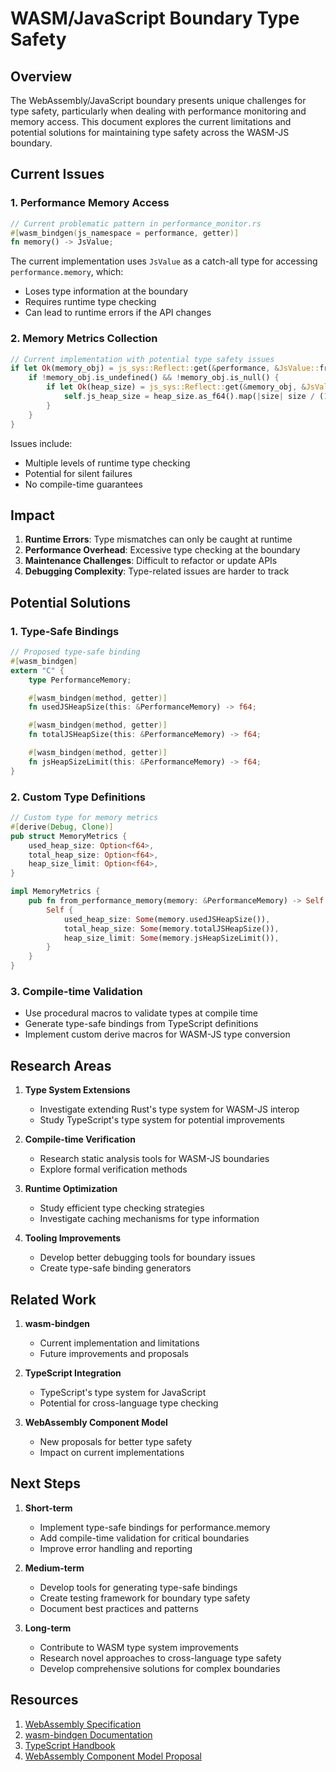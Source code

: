 # WASM/JavaScript Boundary Type Safety

## Overview

The WebAssembly/JavaScript boundary presents unique challenges for type safety, particularly when dealing with performance monitoring and memory access. This document explores the current limitations and potential solutions for maintaining type safety across the WASM-JS boundary.

## Current Issues

### 1. Performance Memory Access

```rust
// Current problematic pattern in performance_monitor.rs
#[wasm_bindgen(js_namespace = performance, getter)]
fn memory() -> JsValue;
```

The current implementation uses `JsValue` as a catch-all type for accessing `performance.memory`, which:

- Loses type information at the boundary
- Requires runtime type checking
- Can lead to runtime errors if the API changes

### 2. Memory Metrics Collection

```rust
// Current implementation with potential type safety issues
if let Ok(memory_obj) = js_sys::Reflect::get(&performance, &JsValue::from_str("memory")) {
    if !memory_obj.is_undefined() && !memory_obj.is_null() {
        if let Ok(heap_size) = js_sys::Reflect::get(&memory_obj, &JsValue::from_str("usedJSHeapSize")) {
            self.js_heap_size = heap_size.as_f64().map(|size| size / (1024.0 * 1024.0));
        }
    }
}
```

Issues include:

- Multiple levels of runtime type checking
- Potential for silent failures
- No compile-time guarantees

## Impact

1. **Runtime Errors**: Type mismatches can only be caught at runtime
2. **Performance Overhead**: Excessive type checking at the boundary
3. **Maintenance Challenges**: Difficult to refactor or update APIs
4. **Debugging Complexity**: Type-related issues are harder to track

## Potential Solutions

### 1. Type-Safe Bindings

```rust
// Proposed type-safe binding
#[wasm_bindgen]
extern "C" {
    type PerformanceMemory;

    #[wasm_bindgen(method, getter)]
    fn usedJSHeapSize(this: &PerformanceMemory) -> f64;

    #[wasm_bindgen(method, getter)]
    fn totalJSHeapSize(this: &PerformanceMemory) -> f64;

    #[wasm_bindgen(method, getter)]
    fn jsHeapSizeLimit(this: &PerformanceMemory) -> f64;
}
```

### 2. Custom Type Definitions

```rust
// Custom type for memory metrics
#[derive(Debug, Clone)]
pub struct MemoryMetrics {
    used_heap_size: Option<f64>,
    total_heap_size: Option<f64>,
    heap_size_limit: Option<f64>,
}

impl MemoryMetrics {
    pub fn from_performance_memory(memory: &PerformanceMemory) -> Self {
        Self {
            used_heap_size: Some(memory.usedJSHeapSize()),
            total_heap_size: Some(memory.totalJSHeapSize()),
            heap_size_limit: Some(memory.jsHeapSizeLimit()),
        }
    }
}
```

### 3. Compile-time Validation

- Use procedural macros to validate types at compile time
- Generate type-safe bindings from TypeScript definitions
- Implement custom derive macros for WASM-JS type conversion

## Research Areas

1. **Type System Extensions**

   - Investigate extending Rust's type system for WASM-JS interop
   - Study TypeScript's type system for potential improvements

2. **Compile-time Verification**

   - Research static analysis tools for WASM-JS boundaries
   - Explore formal verification methods

3. **Runtime Optimization**

   - Study efficient type checking strategies
   - Investigate caching mechanisms for type information

4. **Tooling Improvements**
   - Develop better debugging tools for boundary issues
   - Create type-safe binding generators

## Related Work

1. **wasm-bindgen**

   - Current implementation and limitations
   - Future improvements and proposals

2. **TypeScript Integration**

   - TypeScript's type system for JavaScript
   - Potential for cross-language type checking

3. **WebAssembly Component Model**
   - New proposals for better type safety
   - Impact on current implementations

## Next Steps

1. **Short-term**

   - Implement type-safe bindings for performance.memory
   - Add compile-time validation for critical boundaries
   - Improve error handling and reporting

2. **Medium-term**

   - Develop tools for generating type-safe bindings
   - Create testing framework for boundary type safety
   - Document best practices and patterns

3. **Long-term**
   - Contribute to WASM type system improvements
   - Research novel approaches to cross-language type safety
   - Develop comprehensive solutions for complex boundaries

## Resources

1. [WebAssembly Specification](https://webassembly.github.io/spec/core/)
2. [wasm-bindgen Documentation](https://rustwasm.github.io/docs/wasm-bindgen/)
3. [TypeScript Handbook](https://www.typescriptlang.org/docs/handbook/basic-types.html)
4. [WebAssembly Component Model Proposal](https://github.com/WebAssembly/component-model)
